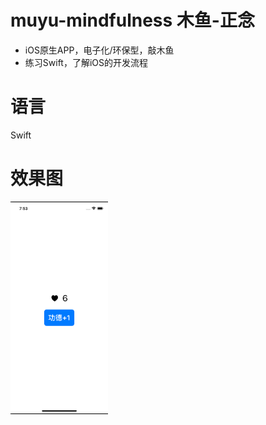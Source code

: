 # muyu-mindfulness 木鱼-正念

- iOS原生APP，电子化/环保型，敲木鱼
- 练习Swift，了解iOS的开发流程

# 语言

Swift

# 效果图

<img src="asserts/screen shot.png" style="zoom: 33%;background-color: black;padding:3px 0;" />

